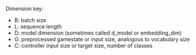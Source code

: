 Dimension key:
- B: batch size
- L: sequence length
- D: model dimension (sometimes called d_model or embedding_dim)
- G: preprocessed gamestate or input size, analogous to vocabulary size
- C: controller input size or target size, number of classes